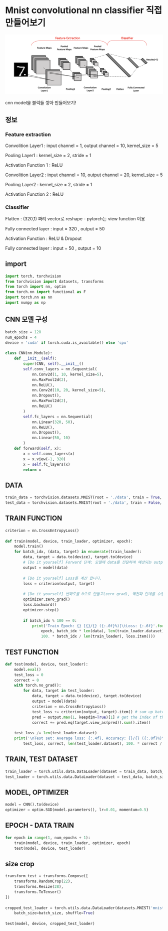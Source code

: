 # Mnist convolutional nn classifier 직접 만들어보기

![image-20220829220608491](5_nnclassifier직접만들기.assets/image-20220829220608491.png)

cnn model을 블럭들 쌓아 만들어보기!



## 정보

### Feature extraction

Convolition Layer1 : input channel = 1, output channel = 10, kernel_size = 5

Pooling Layer1 : kernel_size = 2, stride = 1

Activation Function 1 : ReLU



Convolition Layer2 : input channel = 10, output channel = 20, kernel_size = 5

Pooling Layer2 : kernel_size = 2, stride = 1

Activation Function 2 : ReLU



### Classifier

Flatten : (320,1) 짜리 vector로 reshape - pytorch는 view function 이용

Fully connected layer : input = 320 , output = 50

Activation Function : ReLU & Dropout

Fully connected layer : input = 50 , output = 10



## import

```python
import torch, torchvision
from torchvision import datasets, transforms
from torch import nn, optim
from torch.nn import functional as F
import torch.nn as nn
import numpy as np
```



## CNN 모델 구성

```python
batch_size = 128
num_epochs = 4
device = 'cuda' if torch.cuda.is_available() else 'cpu'

class CNN(nn.Module):
    def __init__(self):
        super(CNN, self).__init__()
        self.conv_layers = nn.Sequential(
            nn.Conv2d(1, 10, kernel_size=5),
            nn.MaxPool2d(2),
            nn.ReLU(),
            nn.Conv2d(10, 20, kernel_size=5),
            nn.Dropout(),
            nn.MaxPool2d(2),
            nn.ReLU()
        )
        self.fc_layers = nn.Sequential(
            nn.Linear(320, 50),
            nn.ReLU(),
            nn.Dropout(),
            nn.Linear(50, 10)
        ) 
    def forward(self, x):
        x = self.conv_layers(x)
        x = x.view(-1, 320)
        x = self.fc_layers(x)
        return x
```



## DATA

```python
train_data = torchvision.datasets.MNIST(root = './data', train = True, transform = transforms.ToTensor(), download = True)
test_data = torchvision.datasets.MNIST(root = './data', train = False, transform = transforms.ToTensor())
```



## TRAIN FUNCTION

```python
criterion = nn.CrossEntropyLoss()

def train(model, device, train_loader, optimizer, epoch):
    model.train()
    for batch_idx, (data, target) in enumerate(train_loader):
        data, target = data.to(device), target.to(device)
        # [Do it yourself] Forward 단계: 모델에 data를 전달하여 예상되는 output 값을 계산합니다.
        output = model(data)

        # [Do it yourself] Loss를 계산 합니다.
        loss = criterion(output, target)

        # [Do it yourself] 변화도를 0으로 만들고(zero_grad), 역전파 단계를 수행하고(backward), 가중치를 갱신합니다(step).
        optimizer.zero_grad()
        loss.backward()
        optimizer.step()

        if batch_idx % 100 == 0:
            print('Train Epoch: {} [{}/{} ({:.0f}%)]\tLoss: {:.6f}'.format(
                epoch, batch_idx * len(data), len(train_loader.dataset),
                100. * batch_idx / len(train_loader), loss.item()))
```



## TEST FUNCTION

```python
def test(model, device, test_loader):
    model.eval()
    test_loss = 0
    correct = 0
    with torch.no_grad():
        for data, target in test_loader:
            data, target = data.to(device), target.to(device)
            output = model(data)
            criterion = nn.CrossEntropyLoss()
            test_loss += criterion(output, target).item() # sum up batch loss
            pred = output.max(1, keepdim=True)[1] # get the index of the max log-probability
            correct += pred.eq(target.view_as(pred)).sum().item()

    test_loss /= len(test_loader.dataset)
    print('\nTest set: Average loss: {:.4f}, Accuracy: {}/{} ({:.0f}%)\n'.format(
        test_loss, correct, len(test_loader.dataset), 100. * correct / len(test_loader.dataset)))
```



## TRAIN, TEST DATASET

```python
train_loader = torch.utils.data.DataLoader(dataset = train_data, batch_size = batch_size, shuffle = True)
test_loader = torch.utils.data.DataLoader(dataset = test_data, batch_size = batch_size, shuffle = False)
```



## MODEL, OPTIMIZER

```python
model = CNN().to(device)
optimizer = optim.SGD(model.parameters(), lr=0.01, momentum=0.5)
```



## EPOCH - DATA TRAIN

```python
for epoch in range(1, num_epochs + 1):
    train(model, device, train_loader, optimizer, epoch)
    test(model, device, test_loader)
```



## size crop

```python
transform_test = transforms.Compose([
    transforms.RandomCrop(22),
    transforms.Resize(28),
    transforms.ToTensor()
])  

cropped_test_loader = torch.utils.data.DataLoader(datasets.MNIST('mnist_data', train=False, transform=transform_test),
    batch_size=batch_size, shuffle=True)

test(model, device, cropped_test_loader)
```



